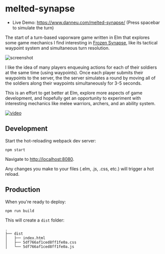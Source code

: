 

# melted-synapse

- Live Demo: <https://www.danneu.com/melted-synapse/> (Press spacebar to simulate the turn)

The start of a turn-based vaporware game written in Elm that explores some game
mechanics I find interesting in [Frozen Synapse](http://www.frozensynapse.com/),
like its tactical waypoint system and simultaneous turn resolution.

![screenshot][screenshot]

[screenshot]: https://dl.dropboxusercontent.com/spa/quq37nq1583x0lf/7mhkl1_b.png

I like the idea of many players enqueuing actions for each of their soldiers
at the same time (using waypoints). Once each player submits their waypoints
to the server, the the server simulates a round by moving all of the soldiers
along their waypoints simultaneously for 3-5 seconds.

This is an effort to get better at Elm, explore more aspects of game development,
and hopefully get an opportunity to experiment with interesting mechanics
like melee warriors, archers, and an ability system.

[![video](https://dl.dropboxusercontent.com/spa/quq37nq1583x0lf/9usswxnf.png)](https://www.youtube.com/watch?v=BOlV_9DYnOw)


## Development

Start the hot-reloading webpack dev server:

    npm start

Navigate to <http://localhost:8080>.

Any changes you make to your files (.elm, .js, .css, etc.) will trigger
a hot reload.

## Production

When you're ready to deploy:

    npm run build

This will create a `dist` folder:

    .
    ├── dist
    │   ├── index.html
    │   ├── 5df766af1ced8ff1fe0a.css
    │   └── 5df766af1ced8ff1fe0a.js
